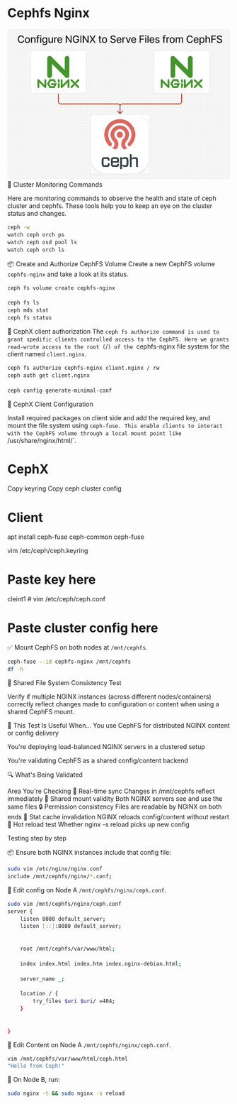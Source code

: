 # Cephfs Nginx
![scenario](https://github.com/hojat-gazestani/openstack/blob/main/Ceph/octapus/PICs/09-ceph-nginx.png)
📡 Cluster Monitoring Commands

Here are monitoring commands to observe the health and state of ceph cluster and cephfs. These tools help you to keep an eye on the cluster status and changes.

```sh
ceph -w
watch ceph orch ps
watch ceph osd pool ls
watch ceph orch ls
```

📦 Create and Authorize CephFS Volume
Create a new CephFS volume `cephfs-nginx` and take a look at its status.

```sh
ceph fs volume create cephfs-nginx

ceph fs ls
ceph mds stat
ceph fs status
```

🔐 CephX client authorization 
The `ceph fs authorize command is used to grant spedific clients controlled access to the CephFS. Here we grants read-wrote access to the root (`/`) of the `cephfs-nginx file system for the client named `client.nginx`.

```sh
ceph fs authorize cephfs-nginx client.nginx / rw
ceph auth get client.nginx

ceph config generate-minimal-conf
```

🔐 CephX Client Configuration

Install required packages on client side and add the required key, and mount the file system using `ceph-fuse. This enable clients to interact with the CephFS volume through a local mount point like `/usr/share/nginx/html/`. 


# CephX
Copy keyring
Copy ceph cluster config

# Client

apt install ceph-fuse ceph-common ceph-fuse


vim /etc/ceph/ceph.keyring
# Paste key here
cleint1 # vim /etc/ceph/ceph.conf
# Paste cluster config here

✅ Mount CephFS on both nodes at `/mnt/cephfs`.
```sh
ceph-fuse --id cephfs-nginx /mnt/cephfs
df -h
```

🧪 Shared File System Consistency Test

Verify if multiple NGINX instances (across different nodes/containers) correctly reflect changes made to configuration or content when using a shared CephFS mount.

📌 This Test Is Useful When...
You use CephFS for distributed NGINX content or config delivery

You're deploying load-balanced NGINX servers in a clustered setup

You're validating CephFS as a shared config/content backend


🔍 What's Being Validated

Area    You're Checking
🔄 Real-time sync    Changes in /mnt/cephfs reflect immediately
📁 Shared mount validity Both NGINX servers see and use the same files
🔒 Permission consistency    Files are readable by NGINX on both ends
🧩 Stat cache invalidation   NGINX reloads config/content without restart
🚀 Hot reload test   Whether nginx -s reload picks up new config


Testing step by step


📦 Ensure both NGINX instances include that config file:
```sh
sudo vim /etc/nginx/nginx.conf
include /mnt/cephfs/nginx/*.conf;
```



📝 Edit config on Node A `/mnt/cephfs/nginx/ceph.conf`.

```sh
sudo vim /mnt/cephfs/nginx/ceph.conf
server {
    listen 8080 default_server;
    listen [::]:8080 default_server;


    root /mnt/cephfs/var/www/html;

    index index.html index.htm index.nginx-debian.html;

    server_name _;

    location / {
        try_files $uri $uri/ =404;
    }


}
```

📝 Edit Content on Node A `/mnt/cephfs/nginx/ceph.conf`.

```sh
vim /mnt/cephfs/var/www/html/ceph.html
"Hello from Ceph!"
```


🔁 On Node B, run:

```sh
sudo nginx -t && sudo nginx -s reload
```




















